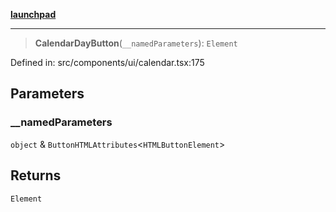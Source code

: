 [**launchpad**](index.md)

***

> **CalendarDayButton**(`__namedParameters`): `Element`

Defined in: src/components/ui/calendar.tsx:175

## Parameters

### \_\_namedParameters

`object` & `ButtonHTMLAttributes`\<`HTMLButtonElement`\>

## Returns

`Element`
